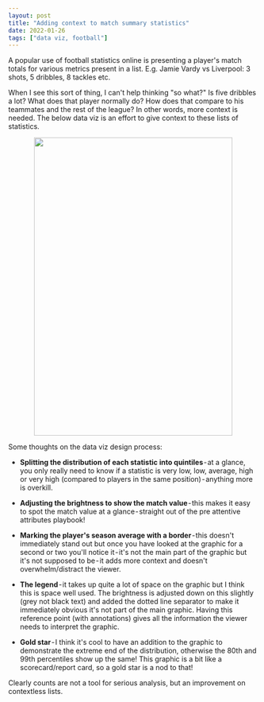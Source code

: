 ```yaml
---
layout: post
title: "Adding context to match summary statistics"
date: 2022-01-26
tags: ["data viz, football"]
---
```


A popular use of football statistics online is presenting a player's match totals for various metrics present in a list. E.g. Jamie Vardy vs Liverpool: 3 shots, 5 dribbles, 8 tackles etc.

When I see this sort of thing, I can't help thinking "so what?" Is five dribbles a lot? What does that player normally do? How does that compare to his teammates and the rest of the league? In other words, more context is needed. The below data viz is an effort to give context to these lists of statistics. 

<p align="center" width="100%">
<img width=400 height=600 src="https://raw.github.com/georgeball95/georgeball95.github.io/master/assets/match_summary_Patson%20Daka_2022-01-23.png">
</p>

Some thoughts on the data viz design process:

* <b>Splitting the distribution of each statistic into quintiles</b> - at a glance, you only really need to know if a statistic is very low, low, average, high or very high (compared to players in the same position) - anything more is overkill. 

* <b>Adjusting the brightness to show the match value</b> - this makes it easy to spot the match value at a glance - straight out of the pre attentive attributes playbook! 

* <b>Marking the player's season average with a border</b> - this doesn't immediately stand out but once you have looked at the graphic for a second or two you'll notice it - it's not the main part of the graphic but it's not supposed to be - it adds more context and doesn't overwhelm/distract the viewer. 

* <b>The legend</b> - it takes up quite a lot of space on the graphic but I think this is space well used. The brightness is adjusted down on this slightly (grey not black text) and added the dotted line separator to make it immediately obvious it's not part of the main graphic. Having this reference point (with annotations) gives all the information the viewer needs to interpret the graphic. 

* <b>Gold star</b> - I think it's cool to have an addition to the graphic to demonstrate the extreme end of the distribution, otherwise the 80th and 99th percentiles show up the same! This graphic is a bit like a scorecard/report card, so a gold star is a nod to that!

Clearly counts are not a tool for serious analysis, but an improvement on contextless lists. 




